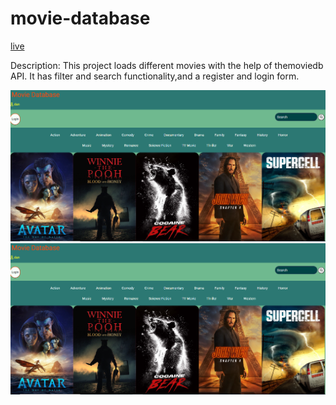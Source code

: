 # movie-database
[live](https://project-movie-database.onrender.com)

Description:
This project loads different movies with the help of themoviedb API.
It has filter and search functionality,and a register and login form.


![img](https://github.com/AtanasoaieD/movie-database/blob/main/mdb1.png)
![img](https://github.com/AtanasoaieD/movie-database/blob/main/mdb1.png)


